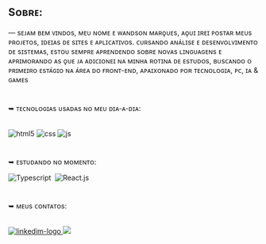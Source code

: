 ## Sᴏʙʀᴇ:
― sᴇᴊᴀᴍ ʙᴇᴍ ᴠɪɴᴅᴏs, ᴍᴇᴜ ɴᴏᴍᴇ ᴇ ᴡᴀɴᴅsᴏɴ ᴍᴀʀǫᴜᴇs, ᴀǫᴜɪ ɪʀᴇɪ ᴘᴏsᴛᴀʀ ᴍᴇᴜs ᴘʀᴏᴊᴇᴛᴏs, ɪᴅᴇɪᴀs ᴅᴇ sɪᴛᴇs ᴇ ᴀᴘʟɪᴄᴀᴛɪᴠᴏs. ᴄᴜʀsᴀɴᴅᴏ ᴀɴᴀ́ʟɪsᴇ ᴇ ᴅᴇsᴇɴᴠᴏʟᴠɪᴍᴇɴᴛᴏ ᴅᴇ sɪsᴛᴇᴍᴀs, ᴇsᴛᴏᴜ sᴇᴍᴘʀᴇ ᴀᴘʀᴇɴᴅᴇɴᴅᴏ sᴏʙʀᴇ ɴᴏᴠᴀs ʟɪɴɢᴜᴀɢᴇɴs ᴇ ᴀᴘʀɪᴍᴏʀᴀɴᴅᴏ ᴀs ǫᴜᴇ ᴊᴀ ᴀᴅɪᴄɪᴏɴᴇɪ ɴᴀ ᴍɪɴʜᴀ ʀᴏᴛɪɴᴀ ᴅᴇ ᴇsᴛᴜᴅᴏs, ʙᴜsᴄᴀɴᴅᴏ ᴏ ᴘʀɪᴍᴇɪʀᴏ ᴇsᴛᴀ́ɢɪᴏ ɴᴀ ᴀ́ʀᴇᴀ ᴅᴏ ғʀᴏɴᴛ-ᴇɴᴅ, ᴀᴘᴀɪxᴏɴᴀᴅᴏ ᴘᴏʀ ᴛᴇᴄɴᴏʟᴏɢɪᴀ, ᴘᴄ, ɪᴀ & ɢᴀᴍᴇs 

#
➥ ᴛᴇᴄɴᴏʟᴏɢɪᴀs ᴜsᴀᴅᴀs ɴᴏ ᴍᴇᴜ ᴅɪᴀ-ᴀ-ᴅɪᴀ:
 
<div style="display: inline_block"><br>
  <img align="center" alt="html5" src="https://img.shields.io/badge/HTML5-E34F26?style=for-the-badge&logo=html5&logoColor=white" /> 
  <img align="center" alt="css" src="https://img.shields.io/badge/CSS3-1572B6?style=for-the-badge&logo=css3&logoColor=white" />
  <img align="center" alt="js" src="https://img.shields.io/badge/JavaScript-F7DF1E?style=for-the-badge&logo=javascript&logoColor=black" />      
</div>  

#
➥ ᴇsᴛᴜᴅᴀɴᴅᴏ ɴᴏ ᴍᴏᴍᴇɴᴛᴏ:

![Typescript](https://img.shields.io/badge/-JavaScript-0D1117?style=for-the-badge&logo=javascript&labelColor=0D1117&textColor=0D1117)&nbsp;
![React.js](https://img.shields.io/badge/-React.js-0D1117?style=for-the-badge&logo=react&labelColor=0D1117)&nbsp;  

#
➥ ᴍᴇᴜs ᴄᴏɴᴛᴀᴛᴏs:

<br>
<a href= "https://www.linkedin.com/in/wandson-jos%C3%A9-marques/"><img src="https://img.shields.io/badge/LinkedIn-0077B5?style=for-the-badge&logo=linkedin&logoColor=white" alt= "linkedim-logo"</a> 
<a href = "mailto:contatowanddxp@gmail.com"><img src="https://img.shields.io/badge/-Gmail-%23333?style=for-the-badge&logo=gmail&logoColor=white" target="_blank"></a>
<br>
